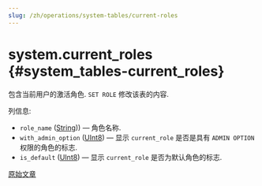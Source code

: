 ```yaml
---
slug: /zh/operations/system-tables/current-roles
---
```

# system.current_roles {#system_tables-current_roles}

包含当前用户的激活角色. `SET ROLE` 修改该表的内容.

列信息:

 - `role_name` ([String](../../sql-reference/data-types/string.md))) — 角色名称.
 - `with_admin_option` ([UInt8](../../sql-reference/data-types/int-uint.md#uint-ranges)) — 显示 `current_role` 是否是具有 `ADMIN OPTION` 权限的角色的标志.
 - `is_default` ([UInt8](../../sql-reference/data-types/int-uint.md#uint-ranges)) — 显示 `current_role` 是否为默认角色的标志.

 [原始文章](https://clickhouse.com/docs/en/operations/system-tables/current-roles) <!--hide-->
